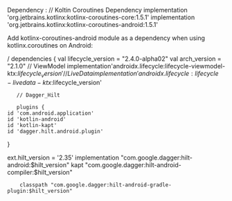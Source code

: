 Dependency :
// Koltin Coroutines Dependency
implementation 'org.jetbrains.kotlinx:kotlinx-coroutines-core:1.5.1'
implementation 'org.jetbrains.kotlinx:kotlinx-coroutines-android:1.5.1'

Add kotlinx-coroutines-android module as a dependency when using kotlinx.coroutines on Android:



/
dependencies {
        val lifecycle_version = "2.4.0-alpha02"
        val arch_version = "2.1.0"
        // ViewModel
        implementation'androidx.lifecycle:lifecycle-viewmodel-ktx:$lifecycle_version'
        // LiveData
        implementation 'androidx.lifecycle:lifecycle-livedata-ktx:$lifecycle_version'
       
       
       // Dagger_Hilt 
       
       plugins {
    id 'com.android.application'
    id 'kotlin-android'
    id 'kotlin-kapt'
    id 'dagger.hilt.android.plugin'
}

 ext.hilt_version = '2.35'
    implementation "com.google.dagger:hilt-android:$hilt_version"
    kapt "com.google.dagger:hilt-android-compiler:$hilt_version"
       
       
        classpath "com.google.dagger:hilt-android-gradle-plugin:$hilt_version"

